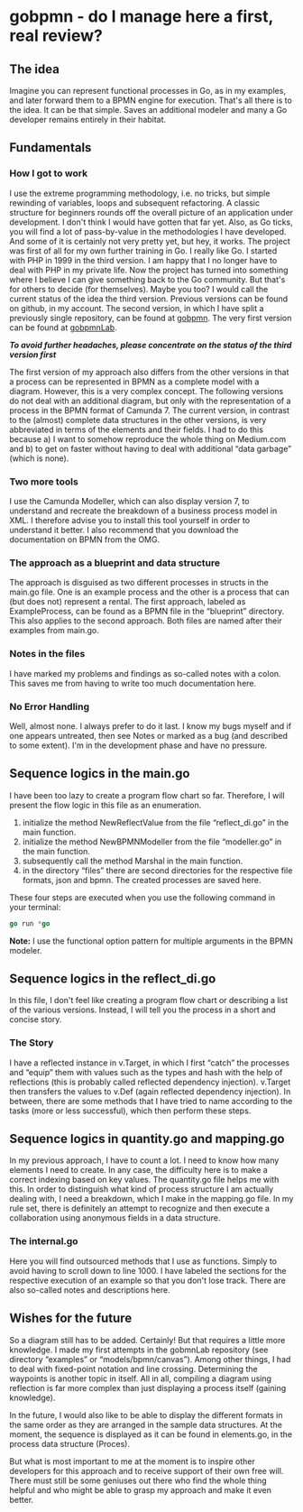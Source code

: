 # gobpmn - do I manage here a first, real review?

## The idea

Imagine you can represent functional processes in Go, as in my examples, and later forward them to a BPMN engine for execution. That's all there is to the idea. It can be that simple. Saves an additional modeler and many a Go developer remains entirely in their habitat.

## Fundamentals

### How I got to work

I use the extreme programming methodology, i.e. no tricks, but simple rewinding of variables, loops and subsequent refactoring. A classic structure for beginners rounds off the overall picture of an application under development. I don't think I would have gotten that far yet. Also, as Go ticks, you will find a lot of pass-by-value in the methodologies I have developed. And some of it is certainly not very pretty yet, but hey, it works.
The project was first of all for my own further training in Go. I really like Go. I started with PHP in 1999 in the third version.
I am happy that I no longer have to deal with PHP in my private life. Now the project has turned into something where I believe I can give something back to the Go community. But that's for others to decide (for themselves). Maybe you too?
I would call the current status of the idea the third version. Previous versions can be found on github, in my account.
The second version, in which I have split a previously single repository, can be found at [gobpmn](https://github.com/deemount/gobpmn). The very first version can be found at [gobpmnLab](https://github.com/deemount/gobpmnlab).

***To avoid further headaches, please concentrate on the status of the third version first***

The first version of my approach also differs from the other versions in that a process can be represented in BPMN as a complete model with a diagram. However, this is a very complex concept. The following versions do not deal with an additional diagram, but only with the representation of a process in the BPMN format of Camunda 7.
The current version, in contrast to the (almost) complete data structures in the other versions, is very abbreviated in terms of the elements and their fields. I had to do this because a) I want to somehow reproduce the whole thing on Medium.com and b) to get on faster without having to deal with additional “data garbage” (which is none).

### Two more tools

I use the Camunda Modeller, which can also display version 7, to understand and recreate the breakdown of a business process model in XML. I therefore advise you to install this tool yourself in order to understand it better. I also recommend that you download the documentation on BPMN from the OMG.

### The approach as a blueprint and data structure

The approach is disguised as two different processes in structs in the main.go file.
One is an example process and the other is a process that can (but does not) represent a rental.
The first approach, labeled as ExampleProcess, can be found as a BPMN file in the “blueprint” directory.
This also applies to the second approach. Both files are named after their examples from main.go.

### Notes in the files

I have marked my problems and findings as so-called notes with a colon. This saves me from having to write too much documentation here.

### No Error Handling

Well, almost none. I always prefer to do it last. I know my bugs myself and if one appears untreated, then see Notes or marked as a bug (and described to some extent). I'm in the development phase and have no pressure.

## Sequence logics in the main.go

I have been too lazy to create a program flow chart so far. Therefore, I will present the flow logic in this file as an enumeration.

1. initialize the method NewReflectValue from the file “reflect_di.go” in the main function.
2. initialize the method NewBPMNModeller from the file “modeller.go” in the main function.
3. subsequently call the method Marshal in the main function.
4. in the directory “files” there are second directories for the respective file formats, json and bpmn.
   The created processes are saved here.

These four steps are executed when you use the following command in your terminal:

```go
go run *go
```

**Note:** I use the functional option pattern for multiple arguments in the BPMN modeler.

## Sequence logics in the reflect_di.go

In this file, I don't feel like creating a program flow chart or describing a list of the various versions. Instead, I will tell you the process in a short and concise story.

### The Story

I have a reflected instance in v.Target, in which I first “catch” the processes and “equip” them with values such as the types and hash with the help of reflections (this is probably called reflected dependency injection). v.Target then transfers the values to v.Def (again reflected dependency injection). In between, there are some methods that I have tried to name according to the tasks (more or less successful), which then perform these steps.

## Sequence logics in quantity.go and mapping.go

In my previous approach, I have to count a lot. I need to know how many elements I need to create. In any case, the difficulty here is to make a correct indexing based on key values. The quantity.go file helps me with this.
In order to distinguish what kind of process structure I am actually dealing with, I need a breakdown, which I make in the mapping.go file. In my rule set, there is definitely an attempt to recognize and then execute a collaboration using anonymous fields in a data structure.

### The internal.go

Here you will find outsourced methods that I use as functions. Simply to avoid having to scroll down to line 1000. I have labeled the sections for the respective execution of an example so that you don't lose track. There are also so-called notes and descriptions here.

## Wishes for the future

So a diagram still has to be added. Certainly! But that requires a little more knowledge. I made my first attempts in the gobmnLab repository (see directory “examples” or “models/bpmn/canvas”). Among other things, I had to deal with fixed-point notation and line crossing. Determining the waypoints is another topic in itself. All in all, compiling a diagram using reflection is far more complex than just displaying a process itself (gaining knowledge).

In the future, I would also like to be able to display the different formats in the same order as they are arranged in the sample data structures. At the moment, the sequence is displayed as it can be found in elements.go, in the process data structure (Proces).

But what is most important to me at the moment is to inspire other developers for this approach and to receive support of their own free will. There must still be some geniuses out there who find the whole thing helpful and who might be able to grasp my approach and make it even better.

